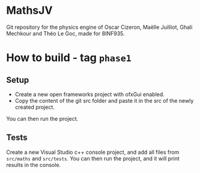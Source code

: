 # MathsJV

Git repository for the physics engine of Oscar Cizeron, Maëlle Juilliot, Ghali Mechkour and Théo Le Goc, made for 8INF935.

# How to build - tag `phase1`

## Setup
- Create a new open frameworks project with ofxGui enabled.
- Copy the content of the git src folder and paste it in the src of the newly created project.

You can then run the project.

## Tests

Create a new Visual Studio c++ console project, and add all files from `src/maths` and `src/tests`. You can then run the project, and it will print results in the console.